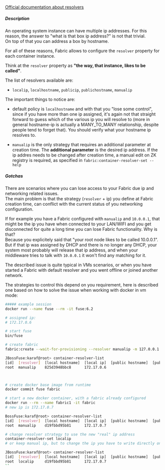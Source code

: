 [Official documentation about resolvers](https://access.redhat.com/documentation/en-US/Red_Hat_JBoss_Fuse/6.2.1/html/Console_Reference/ConsoleFabricContainerResolverSet.html)

##### Description
An operating system instance can have multiple ip addresses. For this reason, the answer to "what is that box ip address?" is not that trivial.  
On top of that you can address a box by hostname.

For all of these reasons, Fabric allows to configure the `resolver` property for each container instance.

Think at the `resolver` property as **"the way, that instance, likes to be called"**.

The list of resolvers available are:

- `localip`, `localhostname`, `publicip`, `publichostname`,  `manualip`


The important things to notice are:

- default policy is `localhostname` and with that you "lose some control", since if you have more than one ip assigned, it's again not that straight forward to guess which of the various ip you will resolve to (more in general hostname-ip is actually a MANY_TO_MANY relationship, despite people tend to forget that). You should verify what your hostname ip resolves to.

- `manualip` is the only strategy that requires an additional parameter at creation time. The **additional parameter** is the desired ip address. If the ip addres needs to be changed after creation time, a manual edit on ZK registry is required, as specified in `fabric:container-resolver-set --help`


##### Gotchas

There are scenarios where you can lose access to your Fabric due ip and networking related issues.  
The main problem is that the strategy (`resolver` + ip) you define at Fabric creation time, can conflict with the current status of you networking configuration.  

If for example you have a Fabric configured with `manualip` and `10.0.0.1`, that might be the ip you have when connected to your LAN/WIFI and you get disconnected for quite a long time you can lose Fabric functionality. Why is that?  
Because you explicitely said that "your root node likes to be called 10.0.0.1". But if that ip was assigned by DHCP and there is no longer any DHCP, your system most probably will release that ip address, and when your middleware tries to talk with `10.0.0.1` it won't find any matching for it.  

The described issue is quite typical in VMs scenarios, or when you have started a Fabric with default resolver and you went offline or joined another network.

The strategies to control this depend on you requirement, here is described one based on how to solve the issue when working with docker in vm mode:

```bash
##### example session
docker run --name fuse --rm -it fuse:6.2

# assigned ip:
# 172.17.0.6

# start fuse
bin/fuse

# create fabric
fabric:create --wait-for-provisioning --resolver manualip -m 127.0.0.1

JBossFuse:karaf@root> container-resolver-list
[id]  [resolver]  [local hostname]  [local ip]  [public hostname]  [public ip]  [manual ip]
root  manualip    825d3948bbc8      172.17.0.6                                  127.0.0.1  



# create docker base image from runtime
docker commit fuse fabric

# start a new docker container, with a fabric already configured
docker run --rm --name fabric1 -it fabric
# new ip is 172.17.0.7

BossFuse:karaf@root> container-resolver-list
[id]  [resolver]  [local hostname]  [local ip]  [public hostname]  [public ip]  [manual ip]
root  manualip    d19fbbd95b81      172.17.0.7                                  127.0.0.1  

# change resolver strategy to use the new "real" ip address
container-resolver-set localip
# or keep manual ip, but to change the ip you have to write directly on zk. See instructions in `container-resolver-set --help`

JBossFuse:karaf@root> container-resolver-list
[id]  [resolver]  [local hostname]  [local ip]  [public hostname]  [public ip]  [manual ip]
root  localip     d19fbbd95b81      172.17.0.7                                  127.0.0.1
``

